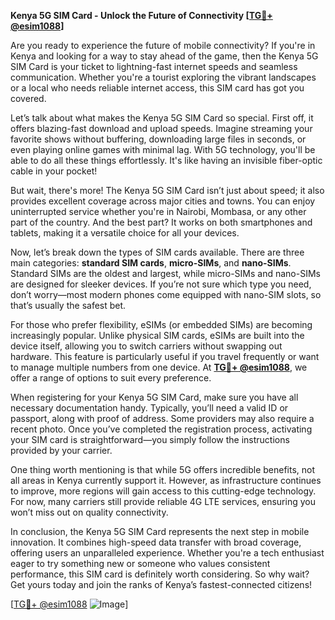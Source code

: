 **Kenya 5G SIM Card - Unlock the Future of Connectivity [[TG💪+ @esim1088](https://t.me/s/esim1088)]**

Are you ready to experience the future of mobile connectivity? If you're in Kenya and looking for a way to stay ahead of the game, then the Kenya 5G SIM Card is your ticket to lightning-fast internet speeds and seamless communication. Whether you're a tourist exploring the vibrant landscapes or a local who needs reliable internet access, this SIM card has got you covered.

Let’s talk about what makes the Kenya 5G SIM Card so special. First off, it offers blazing-fast download and upload speeds. Imagine streaming your favorite shows without buffering, downloading large files in seconds, or even playing online games with minimal lag. With 5G technology, you'll be able to do all these things effortlessly. It's like having an invisible fiber-optic cable in your pocket!

But wait, there's more! The Kenya 5G SIM Card isn’t just about speed; it also provides excellent coverage across major cities and towns. You can enjoy uninterrupted service whether you're in Nairobi, Mombasa, or any other part of the country. And the best part? It works on both smartphones and tablets, making it a versatile choice for all your devices.

Now, let’s break down the types of SIM cards available. There are three main categories: **standard SIM cards**, **micro-SIMs**, and **nano-SIMs**. Standard SIMs are the oldest and largest, while micro-SIMs and nano-SIMs are designed for sleeker devices. If you’re not sure which type you need, don’t worry—most modern phones come equipped with nano-SIM slots, so that’s usually the safest bet.

For those who prefer flexibility, eSIMs (or embedded SIMs) are becoming increasingly popular. Unlike physical SIM cards, eSIMs are built into the device itself, allowing you to switch carriers without swapping out hardware. This feature is particularly useful if you travel frequently or want to manage multiple numbers from one device. At **[TG💪+ @esim1088](https://t.me/s/esim1088)**, we offer a range of options to suit every preference.

When registering for your Kenya 5G SIM Card, make sure you have all necessary documentation handy. Typically, you’ll need a valid ID or passport, along with proof of address. Some providers may also require a recent photo. Once you’ve completed the registration process, activating your SIM card is straightforward—you simply follow the instructions provided by your carrier.

One thing worth mentioning is that while 5G offers incredible benefits, not all areas in Kenya currently support it. However, as infrastructure continues to improve, more regions will gain access to this cutting-edge technology. For now, many carriers still provide reliable 4G LTE services, ensuring you won’t miss out on quality connectivity.

In conclusion, the Kenya 5G SIM Card represents the next step in mobile innovation. It combines high-speed data transfer with broad coverage, offering users an unparalleled experience. Whether you're a tech enthusiast eager to try something new or someone who values consistent performance, this SIM card is definitely worth considering. So why wait? Get yours today and join the ranks of Kenya’s fastest-connected citizens!

[[TG💪+ @esim1088](https://t.me/s/esim1088) ![Image](https://i.postimg.cc/Y0z9fWf4/image.png)]